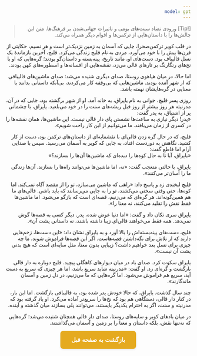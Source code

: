 ```yaml
---
model: gpt
---
```


> [!Tip] ورودی
> تضاد سنت‌های بومی و تاثیرات جهانی‌شدن بر فرهنگ‌ها. متن این چالش‌ها را با داستان‌هایی از ترکمن‌ها و اقوام دیگر همراه می‌کند.

در قلب کویر ترکمن‌صحرا، جایی که آسمان به زمین نزدیک‌تر است و هر نسیم، حکایتی از قرن‌ها پیش را با خود می‌آورد، مردی به نام قلیچ زندگی می‌کرد. قلیچ، آخرین بازماندهٔ یک نسل قالیباف بود. دست‌های او، مانند تاریخ، پینه‌بسته و داستان‌گو بودند؛ گره‌هایی که او با نخ‌های رنگارنگ بر تارهای قالی می‌زد، نقشه‌هایی از افسانه‌ها و اسطوره‌های کهن بودند.

اما حالا، در میان هیاهوی روستا، صدای دیگری شنیده می‌شد: صدای ماشین‌های قالیبافی که از شهر آمده بودند. ماشین‌هایی که بی‌وقفه کار می‌کردند، بی‌آنکه داستانی بدانند یا معنایی در گره‌هایشان نهفته باشد.

روزی پسر قلیچ، جوانی به نام یاپراق، به خانه آمد. او از شهر برگشته بود، جایی که در آن، مدرنیته هر روز بیشتر از روز قبل ریشه‌های سنت را در خود می‌بلعید. یاپراق، با چشمانی پر از اشتیاق، به پدر گفت:  
«پدر! دیگر نیازی به ساعت‌ها نشستن پای دار قالی نیست. این ماشین‌ها، همان نقشه‌ها را در کسری از زمان می‌بافند. ما می‌توانیم از این کار راحت شویم».

قلیچ، که در حال گره زدن قالی‌ای با نقشمایه‌ای از داستان‌های ترکمن بود، دست از کار کشید. نگاهش به دوردست افتاد، به جایی که کویر به آسمان می‌رسید. سپس با صدایی آرام اما قاطع گفت:  
«یاپراق، آیا تا به حال کوه‌ها را دیده‌ای که ماشین‌ها آن‌ها را بسازند؟»

یاپراق، با حالتی متعجب گفت: «نه، اما ماشین‌ها می‌توانند راه‌ها را بسازند. آن‌ها زندگی ما را آسان‌تر می‌کنند».

قلیچ لبخندی زد و پاسخ داد: «راهی که ماشین می‌سازد، تو را از مقصد آگاه نمی‌کند. اما کوه‌ها، حتی وقتی سختی می‌کشند، تو را به جایی می‌رسانند که باید باشی. قالی‌های ما هم همین‌گونه‌اند. هر گره‌ای که می‌زنیم، قصه‌ای است که بازگو می‌شود. اما ماشین‌ها فقط نقش را تقلید می‌کنند، نه معنا را».

یاپراق سری تکان داد و گفت: «اما دنیا عوض شده، پدر. دیگر کسی به قصه‌ها گوش نمی‌دهد. همه فقط می‌خواهند قالی‌ای زیبا داشته باشند، نه داستانی پشت آن».

قلیچ، دست‌های پینه‌بسته‌اش را بالا آورد و به یاپراق نشان داد: «این دست‌ها، زخم‌هایی دارند که از تلاش برای نگه‌داشتن قصه‌هاست. اگر این قصه‌ها فراموش شوند، ما چه چیزی برای نسل بعد خواهیم داشت؟ زیبایی بدون معنا، مثل سایه‌ای است که هیچ بدنی پشت آن نیست».

یاپراق سکوت کرد. صدای باد در میان دیوارهای کاهگلی پیچید. قلیچ دوباره به دار قالی بازگشت و گره‌ای زد. او گفت: «مدرنیته شاید سریع باشد، اما هر چیزی که سریع به دست آید، سریع هم فراموش می‌شود. اما گره‌هایی که ما می‌زنیم، در دل زمین و آسمان ماندگارند».

چند سال گذشت. یاپراق، که حالا خودش پدر شده بود، به قالیبافی بازگشت. اما این بار، در کنار دار قالی، دستگاهی هم بود که نخ‌ها را سریع‌تر آماده می‌کرد. او یاد گرفته بود که مدرنیته و سنت، اگر به احترام یکدیگر بایستند، می‌توانند پلی بسازند میان گذشته و آینده.

در میان بادهای کویر و سایه‌های روستا، صدای دار قالی همچنان شنیده می‌شد؛ گره‌هایی که نه‌تنها نقش، بلکه داستان و معنا را بر زمین و آسمان می‌گذاشتند.


<html dir="rtl" lang="fa"><head> <meta charset="UTF-8"> <style> .back-button { display: inline-block; padding: 15px 30px; background-color: rgb(229, 170, 31); color: white; text-decoration: none; border-radius: 8px; font-family: 'Vazirmatn', Tahoma, Geneva, Verdana, sans-serif; font-weight: bold; font-size: 16px; border: none; cursor: pointer; transition: background-color 0.3s ease; box-shadow: 0 2px 5px rgba(0,0,0,0.1); } .back-button:hover { background-color: rgb(205, 150, 25); box-shadow: 0 3px 8px rgba(0,0,0,0.2); } .button-container { display: flex; justify-content: center; align-items: center;} </style></head><body> <div class="button-container"> <button class="back-button" onclick="window.history.back()" aria-label="بازگشت به صفحه قبل"> بازگشت به صفحه قبل </button> </div></body></html>
